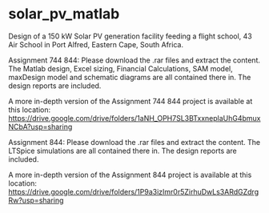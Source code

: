 # solar_pv_matlab

Design of a 150 kW Solar PV generation facility feeding a flight school, 43 Air School in Port Alfred, Eastern Cape, South Africa.

Assignment 744 844:
Please download the .rar files and extract the content. The Matlab design, Excel sizing, Financial Calculations, SAM model, maxDesign model and schematic diagrams are all contained there in. The design reports are included.

A more in-depth version of the Assignment 744 844 project is available at this location:
https://drive.google.com/drive/folders/1aNH_OPH7SL3BTxxneplaUhG4bmuxNCbA?usp=sharing 

Assignment 844:
Please download the .rar files and extract the content. The LTSpice simulations are all contained there in. The design reports are included.

A more in-depth version of the Assignment 844 project is available at this location:
https://drive.google.com/drive/folders/1P9a3izImr0r5ZirhuDwLs3ARdGZdrgRw?usp=sharing 

